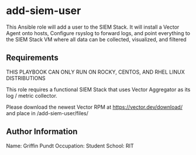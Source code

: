 add-siem-user
=========
This Ansible role will add a user to the SIEM Stack. It will install a Vector Agent onto hosts, Configure rsyslog to forward logs, and point everything to the SIEM Stack VM where all data can be collected, visualized, and filtered

Requirements
------------
THIS PLAYBOOK CAN ONLY RUN ON ROCKY, CENTOS, AND RHEL LINUX DISTRIBUTIONS

This role requires a functional SIEM Stack that uses Vector Aggregator as its log / metric collector.

Please download the newest Vector RPM at https://vector.dev/download/ and place in /add-siem-user/files/


Author Information
------------------
Name: Griffin Pundt
Occupation: Student
School: RIT